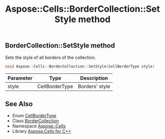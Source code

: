 ﻿---
title: Aspose::Cells::BorderCollection::SetStyle method
linktitle: SetStyle
second_title: Aspose.Cells for C++ API Reference
description: 'Aspose::Cells::BorderCollection::SetStyle method. Sets the style of all borders of the collection in C++.'
type: docs
weight: 800
url: /cpp/aspose.cells/bordercollection/setstyle/
---
## BorderCollection::SetStyle method


Sets the style of all borders of the collection.

```cpp
void Aspose::Cells::BorderCollection::SetStyle(CellBorderType style)
```


| Parameter | Type | Description |
| --- | --- | --- |
| style | CellBorderType | Borders' style |

## See Also

* Enum [CellBorderType](../../cellbordertype/)
* Class [BorderCollection](../)
* Namespace [Aspose::Cells](../../)
* Library [Aspose.Cells for C++](../../../)
